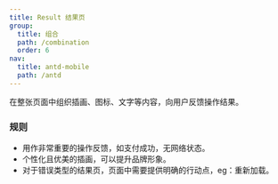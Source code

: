 ```yaml
---
title: Result 结果页
group:
  title: 组合
  path: /combination
  order: 6
nav:
  title: antd-mobile
  path: /antd
---
```


在整张页面中组织插画、图标、文字等内容，向用户反馈操作结果。

### 规则

- 用作非常重要的操作反馈，如支付成功，无网络状态。
- 个性化且优美的插画，可以提升品牌形象。
- 对于错误类型的结果页，页面中需要提供明确的行动点，eg：重新加载。

<code src="./demos/basic.tsx" />

<API/>
